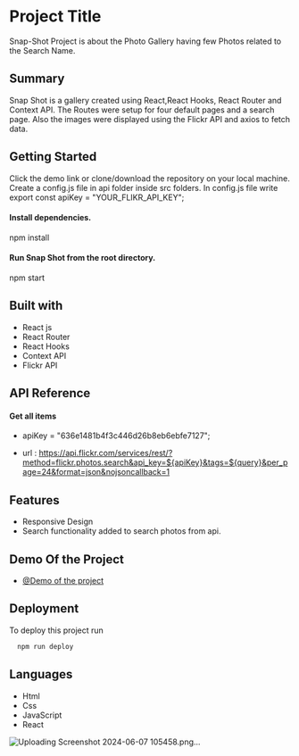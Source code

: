 # Project Title
Snap-Shot Project is about the Photo Gallery having few Photos related to the Search Name.

## Summary

Snap Shot is a gallery created using React,React Hooks, React Router and Context API. The Routes were setup for four default pages and a search page. Also the images were displayed using the Flickr API and axios to fetch data.

## Getting Started

Click the demo link or clone/download the repository on your local machine. Create a config.js file in api folder inside src folders. In config.js file write export const apiKey = "YOUR_FLIKR_API_KEY";

#### Install dependencies.

npm install

#### Run Snap Shot from the root directory.

npm start
## Built with

- React js 
- React Router
- React Hooks
- Context API
- Flickr API
## API Reference

#### Get all items

- apiKey = "636e1481b4f3c446d26b8eb6ebfe7127";

- url : https://api.flickr.com/services/rest/?method=flickr.photos.search&api_key=${apiKey}&tags=${query}&per_page=24&format=json&nojsoncallback=1


## Features

- Responsive Design
- Search functionality added to search photos from api.


## Demo Of the Project
- [@Demo of the project](https://snap-shot-project-4.vercel.app/)

## Deployment

To deploy this project run

```bash
  npm run deploy
```

## Languages

- Html
- Css
- JavaScript
- React

![Uploading Screenshot 2024-06-07 105458.png…]()
